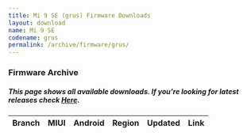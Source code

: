 ```yaml
---
title: Mi 9 SE (grus) Firmware Downloads
layout: download
name: Mi 9 SE
codename: grus
permalink: /archive/firmware/grus/
---
```


### Firmware Archive
##### This page shows all available downloads. If you're looking for latest releases check [Here](/firmware/grus/).

<div class="table-responsive-md" id="table-wrapper">
<table id="firmware" class="compact table table-striped table-hover table-sm">
    <thead class="thead-dark">
        <tr>
            <th>Branch</th>
            <th>MIUI</th>
            <th>Android</th>
            <th>Region</th>
            <th>Updated</th>
            <th>Link</th>
        </tr>
    </thead>
    <script>loadFirmwareDownloads('grus', 'full')</script>
</table>
</div>
